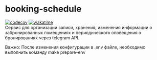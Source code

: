 # booking-schedule
[![codecov](https://codecov.io/gh/nikitads9/booking-schedule/graph/badge.svg?token=FGLI9UL7CS)](https://codecov.io/gh/nikitads9/booking-schedule)
[![wakatime](https://wakatime.com/badge/user/018e5c64-a5fb-48a7-8d3a-b00fe4c56581/project/018e5c6b-5df1-43ca-97d9-dbee814536ab.svg)](https://wakatime.com/badge/user/018e5c64-a5fb-48a7-8d3a-b00fe4c56581/project/018e5c6b-5df1-43ca-97d9-dbee814536ab)
<br />
Сервис для организации записи, хранения, изменения информации о забронированных помещениях и периодического оповещения о бронированиях через telegram API.

Важно: После изменения конфигурации в .env файле, необходимо выполнить команду make prepare-env
